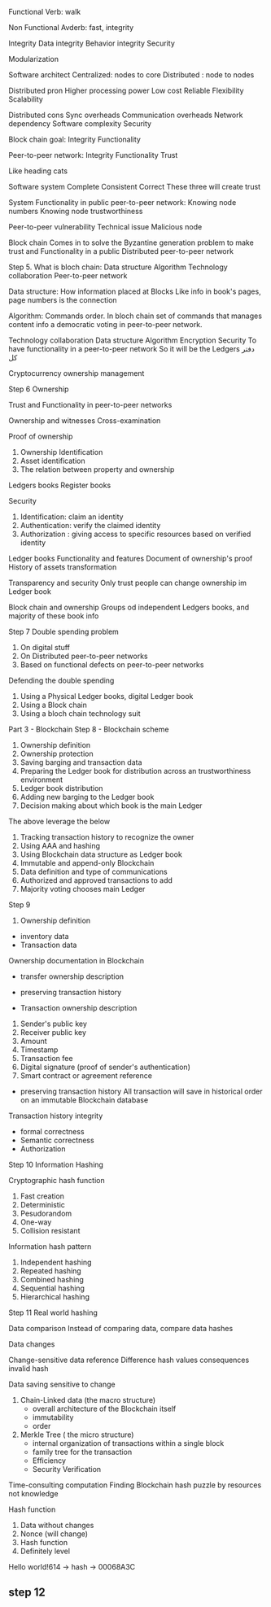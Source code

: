 

Functional 
Verb: walk

Non Functional 
Avderb: fast, integrity 

Integrity 
Data integrity 
Behavior integrity 
Security 

Modularization

Software architect 
Centralized: nodes to core
Distributed : node to nodes

Distributed pron
Higher processing power 
Low cost
Reliable 
Flexibility
Scalability 

Distributed cons
Sync overheads 
Communication overheads 
Network dependency 
Software complexity 
Security 



Block chain goal:
Integrity 
Functionality 

Peer-to-peer network:
Integrity 
Functionality
Trust

Like heading cats


Software system
Complete 
Consistent 
Correct 
These three will create trust

System Functionality in public peer-to-peer network:
Knowing node numbers 
Knowing node trustworthiness 

Peer-to-peer vulnerability 
Technical issue 
Malicious node

Block chain 
Comes in to solve the Byzantine generation problem  to make trust and Functionality in a public Distributed peer-to-peer network 

Step 5.
What is bloch chain:
Data structure 
Algorithm 
Technology collaboration
Peer-to-peer network 

Data structure:
How information placed at Blocks
Like info in book's pages, page numbers is the connection 

Algorithm:
Commands order.
In bloch chain set of commands that manages content info a democratic voting in peer-to-peer network. 

Technology collaboration 
Data structure 
Algorithm 
Encryption 
Security 
To have functionality in a peer-to-peer network 
So it will be the Ledgers دفتر کل

Cryptocurrency ownership management

Step 6
Ownership 

Trust and Functionality in peer-to-peer networks 

Ownership and witnesses 
Cross-examination 

Proof of ownership 
1.  Ownership Identification 
2. Asset identification 
3. The relation between property and ownership 

Ledgers books
Register books 

Security 
1. Identification: claim an identity 
2. Authentication: verify the claimed identity 
3. Authorization : giving access to specific resources based on verified identity 


Ledger books Functionality and features 
Document of ownership's proof
History of assets transformation 

Transparency and security 
Only trust people can change ownership im Ledger book

Block chain and ownership 
Groups od independent Ledgers books, and majority of these book info

Step 7
Double spending problem 
1. On digital stuff 
2. On Distributed peer-to-peer networks
3. Based on functional defects on peer-to-peer networks 

Defending the double spending 
1. Using a Physical Ledger books,  digital Ledger book
2. Using a Block chain 
3. Using a bloch chain technology suit 

Part 3 - Blockchain
Step 8 - Blockchain scheme

1. Ownership definition 
2. Ownership protection 
3. Saving barging and transaction data 
4. Preparing the Ledger book for distribution across an trustworthiness environment 
5. Ledger book distribution 
6. Adding new barging to the Ledger book
7. Decision making about which book is the main Ledger 

The above leverage the below
1. Tracking transaction history to recognize the owner 
2. Using AAA and hashing 
3. Using Blockchain data structure as Ledger book
4. Immutable and append-only Blockchain
5. Data definition and type of communications 
6. Authorized and approved transactions to add
7. Majority voting chooses main Ledger 


Step 9
1. Ownership definition 
+ inventory data 
+ Transaction data

Ownership documentation in Blockchain 
+ transfer ownership description 
+ preserving transaction history 

+ Transaction ownership description 
1. Sender's public key
2. Receiver public key
3. Amount 
4. Timestamp 
5. Transaction fee
6. Digital signature (proof of sender's authentication)
7. Smart contract or agreement reference 

+ preserving transaction history 
All transaction will save in historical  order on an immutable Blockchain database 

Transaction history integrity 
+ formal correctness 
+ Semantic correctness 
+ Authorization 

Step 10
Information Hashing 

Cryptographic hash function 
1. Fast creation 
2. Deterministic 
3. Pesudorandom
4. One-way
5. Collision resistant 

Information hash pattern 
1. Independent hashing 
2. Repeated hashing 
3. Combined hashing 
4. Sequential hashing 
5. Hierarchical hashing 


Step 11
Real world hashing 

Data comparison 
Instead of comparing data, compare data hashes 

Data changes 

Change-sensitive data reference 
Difference hash values consequences invalid hash

Data saving sensitive to change 
1. Chain-Linked data (the macro structure)
      + overall architecture of the Blockchain itself 
      + immutability
      + order
2. Merkle Tree ( the micro structure)
      + internal organization of transactions within a single block
      + family tree for the transaction 
      + Efficiency 
      + Security Verification 


Time-consulting computation 
Finding Blockchain hash puzzle by resources not knowledge 

Hash function 
1. Data without changes 
2. Nonce (will change)
3. Hash function 
4. Definitely level


Hello world!614 -> hash -> 00068A3C

## step 12










